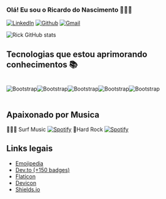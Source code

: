 
### Olá! Eu sou o Ricardo do Nascimento 👨🏻‍💻

[![LinkedIn](https://img.shields.io/badge/LinkedIn-0077B5?style=for-the-badge&logo=linkedin&logoColor=white)](https://www.linkedin.com/in/ricardo-nascimento-24619892/?lipi=urn%3Ali%3Apage%3Ad_flagship3_feed%3B0AxbNP7qSRG4Tc1yzdV4wg%3D%3D)
[![Github](https://img.shields.io/badge/GitHub-100000?style=for-the-badge&logo=github&logoColor=white)](https://www.linkedin.com/in/ricardo-nascimento-24619892/?lipi=urn%3Ali%3Apage%3Ad_flagship3_feed%3B0AxbNP7qSRG4Tc1yzdV4wg%3D%3D)
[![Gmail](https://img.shields.io/badge/Gmail-D14836?style=for-the-badge&logo=gmail&logoColor=white)]()                 

![Rick GitHub stats](https://github-readme-stats.vercel.app/api?username=RickNasc-TI&show_icons=true&theme=merko)

## Tecnologias que estou aprimorando conhecimentos 📚

<div style="display: inline_block"><br/>
  <img alig="center" alt="Bootstrap" src="https://img.shields.io/badge/Bootstrap-563D7C?style=for-the-badge&logo=bootstrap&logoColor=white"/><img alig="center" alt="Bootstrap" src="https://img.shields.io/badge/MySQL-00000F?style=for-the-badge&logo=mysql&logoColor=white"/><img alig="center" alt="Bootstrap" src="https://img.shields.io/badge/Python-14354C?style=for-the-badge&logo=python&logoColor=white"/><img alig="center" alt="Bootstrap" src="https://img.shields.io/badge/JavaScript-F7DF1E?style=for-the-badge&logo=javascript&logoColor=black"/><img alig="center" alt="Bootstrap" src="https://img.shields.io/badge/Microsoft_Excel-217346?style=for-the-badge&logo=microsoft-excel&logoColor=white"/> 
</div>


<br/>

## Apaixonado por Musica
 🏄🏻‍♂️ Surf Music [![Spotify](https://img.shields.io/badge/Spotify-1ED760?&style=for-the-badge&logo=spotify&logoColor=white)](https://open.spotify.com/playlist/2OSYMAiDYWmswbyQFnG25C?si=0d2bfefc47ea43a2)   🎸Hard Rock [![Spotify](https://img.shields.io/badge/Spotify-1ED760?&style=for-the-badge&logo=spotify&logoColor=white)](https://open.spotify.com/playlist/7zcw0VKGXieY1FNnS2Drtx?si=jYkl06T6T96ZvrHSxKNlIQ)   


## Links legais

- [Emojipedia](https://emojipedia.org/)
- [Dev.to (+150 badges)](https://dev.to/envoy_/150-badges-for-github-pnk)
- [Flaticon](https://www.flaticon.com/)
- [Devicon](https://devicon.dev/)
- [Shields.io](https://shields.io/badges)

